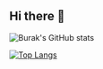 ## Hi there 👋

<!--
**Xedygen/xedygen** is a ✨ _special_ ✨ repository because its `README.md` (this file) appears on your GitHub profile.

Here are some ideas to get you started:

- 🔭 I’m currently working on ...
- 🌱 I’m currently learning ...
- 👯 I’m looking to collaborate on ...
- 🤔 I’m looking for help with ...
- 💬 Ask me about ...
- 📫 How to reach me: ...
- 😄 Pronouns: ...
- ⚡ Fun fact: ...
-->

![Burak's GitHub stats](https://github-readme-stats.vercel.app/api?username=xedygen&show_icons=true&theme=radical)

[![Top Langs](https://github-readme-stats.vercel.app/api/top-langs/?username=xedygen&theme=radical&hide_progress=true)](https://github.com/xedygen/github-readme-stats)
